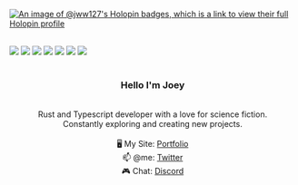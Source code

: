 [![An image of @jww127's Holopin badges, which is a link to view their full Holopin profile](https://holopin.me/jww127)](https://holopin.io/@jww127)
 <div align="center">
<!-- <img src="https://res.cloudinary.com/dpc3zrcvs/image/upload/v1683723888/jwwholo_sid1vd.png" alt="jww127 holopin header image"/> -->
 <!-- <img src="./images/jww127.gif"> -->
</div>

<br/>


 
<div align="center>
<img src="https://img.shields.io/badge/next%20js-000000?style=for-the-badge&logo=nextdotjs&logoColor=white"> <img src="https://img.shields.io/badge/npm-CB3837?style=for-the-badge&logo=npm&logoColor=white"> <img src="https://img.shields.io/badge/TypeScript-007ACC?style=for-the-badge&logo=typescript&logoColor=white"> <img src="https://img.shields.io/badge/Rust-black?style=for-the-badge&logo=rust&logoColor=#E57324"> <img src="https://img.shields.io/badge/React-20232A?style=for-the-badge&logo=react&logoColor=61DAFB"> <img src="https://img.shields.io/badge/NeoVim-%2357A143.svg?&style=for-the-badge&logo=neovim&logoColor=white"> <img src="https://img.shields.io/badge/Linux-FCC624?style=for-the-badge&logo=linux&logoColor=black"> <img src="https://img.shields.io/badge/Tailwind_CSS-38B2AC?style=for-the-badge&logo=tailwind-css&logoColor=white">
</div>

<br/>
 <div align="center">
 <h3> Hello I'm Joey </h3>
 <br/>
 Rust and Typescript developer with a love for science fiction. <br/>
 Constantly exploring and creating new projects. <br/>
 <br/>
🖥️ My Site: <a href="https://joseph27.dev">Portfolio</a> <br/>
📫 @me: <a href="https://twitter.com/SUPER_COOL_JOEY">Twitter</a> <br/>
🎮 Chat: <a href="https://discordapp.com/users/1112861708336238623">Discord</a> <br/>
</div>
<br/>

